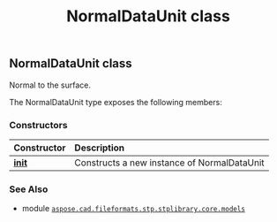 ﻿---
title: NormalDataUnit class
second_title: Aspose.CAD for Python via .NET API References
description: 
type: docs
weight: 20
url: /aspose.cad.fileformats.stp.stplibrary.core.models/normaldataunit/
is_root: false
---

## NormalDataUnit class

Normal to the surface.



The NormalDataUnit type exposes the following members:

### Constructors
| Constructor | Description |
| :- | :- |
| [__init__](/cad/python-net/aspose.cad.fileformats.stp.stplibrary.core.models/normaldataunit/__init__/#) | Constructs a new instance of NormalDataUnit |



### See Also
* module [`aspose.cad.fileformats.stp.stplibrary.core.models`](..)
